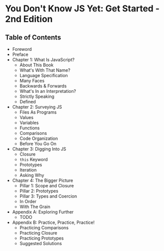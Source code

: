 # You Don't Know JS Yet: Get Started - 2nd Edition

## Table of Contents

* Foreword
* Preface
* Chapter 1: What Is JavaScript?
    * About This Book
    * What's With That Name?
    * Language Specification
    * Many Faces
    * Backwards & Forwards
    * What's In an Interpretation?
    * Strictly Speaking
    * Defined
* Chapter 2: Surveying JS
    * Files As Programs
    * Values
    * Variables
    * Functions
    * Comparisons
    * Code Organization
    * Before You Go On
* Chapter 3: Digging Into JS
    * Closure
    * `this` Keyword
    * Prototypes
    * Iteration
    * Asking Why
* Chapter 4: The Bigger Picture
    * Pillar 1: Scope and Closure
    * Pillar 2: Prototypes
    * Pillar 3: Types and Coercion
    * In Order
    * With The Grain
* Appendix A: Exploring Further
    * TODO
* Appendix B: Practice, Practice, Practice!
    * Practicing Comparisons
    * Practicing Closure
    * Practicing Prototypes
    * Suggested Solutions
